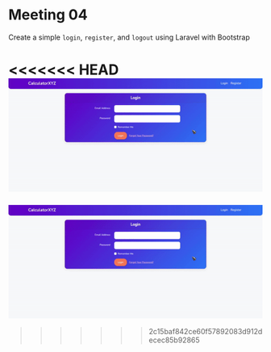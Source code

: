 # Meeting 04

Create a simple `login`, `register`, and `logout` using Laravel with Bootstrap

<<<<<<< HEAD
![gif](./DEMO.gif)
=======
![gif](./demo.gif)
>>>>>>> 2c15baf842ce60f57892083d912decec85b92865
